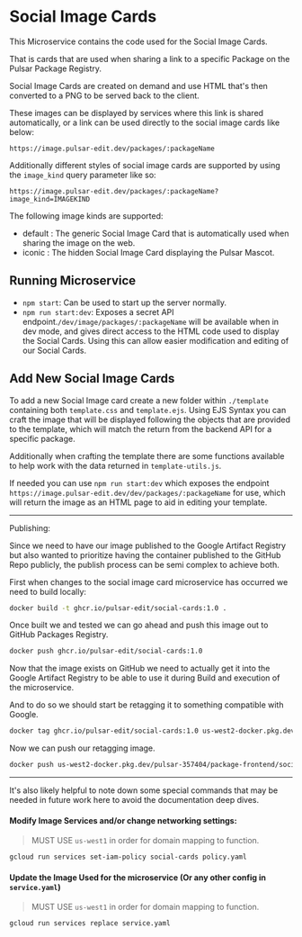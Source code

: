# Social Image Cards

This Microservice contains the code used for the Social Image Cards.

That is cards that are used when sharing a link to a specific Package on the Pulsar Package Registry.

Social Image Cards are created on demand and use HTML that's then converted to a PNG to be served back to the client.

These images can be displayed by services where this link is shared automatically, or a link can be used directly to the social image cards like below:

```
https://image.pulsar-edit.dev/packages/:packageName
```

Additionally different styles of social image cards are supported by using the `image_kind` query parameter like so:

```
https://image.pulsar-edit.dev/packages/:packageName?image_kind=IMAGEKIND
```

The following image kinds are supported:

* default : The generic Social Image Card that is automatically used when sharing the image on the web.
* iconic : The hidden Social Image Card displaying the Pulsar Mascot.

## Running Microservice
* `npm start`: Can be used to start up the server normally.
* `npm run start:dev`: Exposes a secret API endpoint.`/dev/image/packages/:packageName` will be available when in dev mode, and gives direct access to the HTML code used to display the Social Cards. Using this can allow easier modification and editing of our Social Cards.

## Add New Social Image Cards

To add a new Social Image card create a new folder within `./template` containing both `template.css` and `template.ejs`. Using EJS Syntax you can craft the image that will be displayed following the objects that are provided to the template, which will match the return from the backend API for a specific package.

Additionally when crafting the template there are some functions available to help work with the data returned in `template-utils.js`.

If needed you can use `npm run start:dev` which exposes the endpoint `https://image.pulsar-edit.dev/dev/packages/:packageName` for use, which will return the image as an HTML page to aid in editing your template.


---

Publishing:

Since we need to have our image published to the Google Artifact Registry but also wanted to prioritize having the container published to the GitHub Repo publicly, the publish process can be semi complex to achieve both.

First when changes to the social image card microservice has occurred we need to build locally:

```bash
docker build -t ghcr.io/pulsar-edit/social-cards:1.0 .
```

Once built we and tested we can go ahead and push this image out to GitHub Packages Registry.

```bash
docker push ghcr.io/pulsar-edit/social-cards:1.0
```

Now that the image exists on GitHub we need to actually get it into the Google Artifact Registry to be able to use it during Build and execution of the microservice.

And to do so we should start be retagging it to something compatible with Google.

```bash
docker tag ghcr.io/pulsar-edit/social-cards:1.0 us-west2-docker.pkg.dev/pulsar-357404/package-frontend/social-cards:1.0
```

Now we can push our retagging image.

```bash
docker push us-west2-docker.pkg.dev/pulsar-357404/package-frontend/social-cards:1.0
```

---

It's also likely helpful to note down some special commands that may be needed in future work here to avoid the documentation deep dives.

#### Modify Image Services and/or change networking settings:

> MUST USE `us-west1` in order for domain mapping to function.

```bash
gcloud run services set-iam-policy social-cards policy.yaml
```

#### Update the Image Used for the microservice (Or any other config in `service.yaml`)

> MUST USE `us-west1` in order for domain mapping to function.

```bash
gcloud run services replace service.yaml
```
